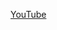   <!doctype html>
<html>
<head>
  <title>유튜브랑 루피</title>
  <meta charset="utf-8">
</head>
<img src= "https://opgg-com-image.akamaized.net/attach/images/20200702044931.1115955.jpg?image=w_200" alt>
<body>
      <p><a href="https://www.youtube.com"/TR/html5/" target="_blank" title="html5 speicification">YouTube </ol>
  </p><p style="margin-top:45px;">
  </ol>
  </body>
  </html>
